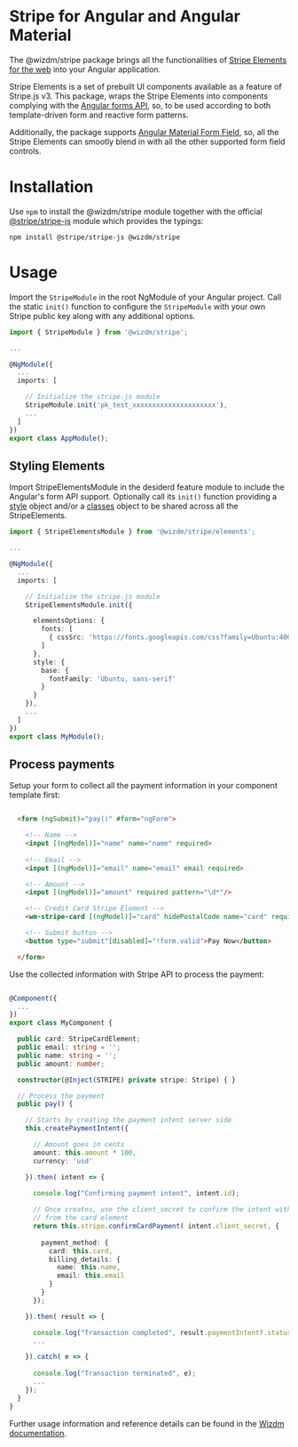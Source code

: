 # Stripe for Angular and Angular Material

The @wizdm/stripe package brings all the functionalities of [Stripe Elements for the web](https://stripe.com/docs/stripe-js) into your Angular application. 

Stripe Elements is a set of prebuilt UI components available as a feature of Stripe.js v3. This package, wraps the Stripe Elements into components complying with the [Angular forms API](https://angular.io/guide/forms-overview), so, to be used according to both template-driven form and reactive form patterns. 

Additionally, the package supports [Angular Material Form Field](https://material.angular.io/components/form-field/overview), so, all the Stripe Elements can smootly blend in with all the other supported form field controls.

# Installation

Use `npm` to install the @wizdm/stripe module together with the official [@stripe/stripe-js](https://www.npmjs.com/package/@stripe/stripe-js) module which provides the typings:

```
npm install @stripe/stripe-js @wizdm/stripe
```

# Usage
Import the `StripeModule` in the root NgModule of your Angular project. Call the static `init()` function to configure the `StripeModule`
with your own Stripe public key along with any additional options.

``` typescript
import { StripeModule } from '@wizdm/stripe';

...

@NgModule({
  ...
  imports: [

    // Initialize the stripe.js module
    StripeModule.init('pk_test_xxxxxxxxxxxxxxxxxxxxx'),
    ...
  ]
})
export class AppModule();

```

## Styling Elements
Import StripeElementsModule in the desiderd feature module to include the Angular's form API support. Optionally call its `init()` function providing a [style](https://stripe.com/docs/js/appendix/style) object and/or a [classes](https://stripe.com/docs/js/elements_object/create_element?type=card#elements_create-options-classes) object to be shared across all the StripeElements.

``` typescript
import { StripeElementsModule } from '@wizdm/stripe/elements';

...

@NgModule({
  ...
  imports: [

    // Initialize the stripe.js module
    StripeElementsModule.init({

      elementsOptions: {
        fonts: [
          { cssSrc: 'https://fonts.googleapis.com/css?family=Ubuntu:400,700' }
        ]
      },
      style: {
        base: {
          fontFamily: 'Ubuntu, sans-serif'
        }
      }
    }),
    ...
  ]
})
export class MyModule();

```

## Process payments
Setup your form to collect all the payment information in your component template first:

``` html

  <form (ngSubmit)="pay()" #form="ngForm">

    <!-- Name -->
    <input [(ngModel)]="name" name="name" required>
      
    <!-- Email -->
    <input [(ngModel)]="email" name="email" email required>

    <!-- Amount -->
    <input [(ngModel)]="amount" required pattern="\d*"/>

    <!-- Credit Card Stripe Element -->
    <wm-stripe-card [(ngModel)]="card" hidePostalCode name="card" required></wm-stripe-card>

    <!-- Submit button -->
    <button type="submit"[disabled]="!form.valid">Pay Now</button>

  </form>

```

Use the collected information with Stripe API to process the payment:

``` ts

@Component({
  ...
})
export class MyComponent {

  public card: StripeCardElement;
  public email: string = '';
  public name: string = '';
  public amount: number;

  constructor(@Inject(STRIPE) private stripe: Stripe) { }

  // Process the payment
  public pay() {

    // Starts by creating the payment intent server side
    this.createPaymentIntent({

      // Amount goes in cents
      amount: this.amount * 100,
      currency: 'usd'

    }).then( intent => {

      console.log("Confirming payment intent", intent.id);
      
      // Once creates, use the client_secret to confirm the intent with the credit card details
      // from the card element
      return this.stripe.confirmCardPayment( intent.client_secret, {
      
        payment_method: {
          card: this.card,
          billing_details: {
            name: this.name,
            email: this.email
          }
        }
      });

    }).then( result => {

      console.log("Transaction completed", result.paymentIntent?.status);
      ...

    }).catch( e => {
      
      console.log("Transaction terminated", e);
      ...
    });
  }
}

```

Further usage information and reference details can be found in the [Wizdm documentation](https://wizdm.io/docs/stripe).